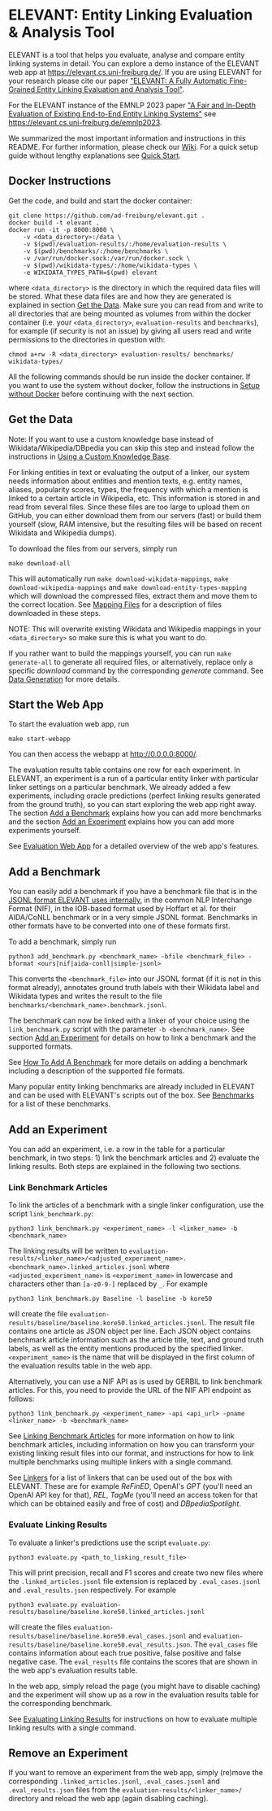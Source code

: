 # ELEVANT: Entity Linking Evaluation & Analysis Tool

ELEVANT is a tool that helps you evaluate, analyse and compare entity linking systems in detail. You can explore a
 demo instance of the ELEVANT web app at https://elevant.cs.uni-freiburg.de/. If you are using ELEVANT for your
 research please cite our paper
 ["ELEVANT: A Fully Automatic Fine-Grained Entity Linking Evaluation and Analysis Tool"](https://aclanthology.org/2022.emnlp-demos.8.pdf).

For the ELEVANT instance of the EMNLP 2023 paper
["A Fair and In-Depth Evaluation of Existing End-to-End Entity Linking Systems"](https://arxiv.org/abs/2305.14937)
 see https://elevant.cs.uni-freiburg.de/emnlp2023.

We summarized the most important information and instructions in this README. For further information, please check
our [Wiki](https://github.com/ad-freiburg/elevant/wiki).
For a quick setup guide without lengthy explanations see [Quick Start](https://github.com/ad-freiburg/elevant/wiki/A-Quick-Start).

## Docker Instructions
Get the code, and build and start the docker container:

    git clone https://github.com/ad-freiburg/elevant.git .
    docker build -t elevant .
    docker run -it -p 8000:8000 \
        -v <data_directory>:/data \
        -v $(pwd)/evaluation-results/:/home/evaluation-results \
        -v $(pwd)/benchmarks/:/home/benchmarks \
        -v /var/run/docker.sock:/var/run/docker.sock \
        -v $(pwd)/wikidata-types/:/home/wikidata-types \
        -e WIKIDATA_TYPES_PATH=$(pwd) elevant

where `<data_directory>` is the directory in which the required data files will be stored. What these data files are
 and how they are generated is explained in section [Get the Data](#get-the-data). Make sure you can read from and
 write to all directories that are being mounted as volumes from within the docker container (i.e. your
 `<data_directory>`, `evaluation-results` and `benchmarks`), for example (if security is not an issue) by giving all
 users read and write permissions to the directories in question with:

    chmod a+rw -R <data_directory> evaluation-results/ benchmarks/ wikidata-types/


All the following commands should be run inside the docker container. If you want to use the  system without docker, 
 follow the instructions in [Setup without Docker](https://github.com/ad-freiburg/elevant/wiki/Setup-Without-Docker) 
before continuing with the next section.

## Get the Data

Note: If you want to use a custom knowledge base instead of Wikidata/Wikipedia/DBpedia you can skip this
 step and instead follow the instructions in [Using a Custom Knowledge Base](https://github.com/ad-freiburg/elevant/wiki/Using-A-Custom-Knowledge-Base).

For linking entities in text or evaluating the output of a linker, our system needs information about entities and
 mention texts, e.g. entity names, aliases, popularity scores, types, the frequency with which a mention is linked
 to a certain article in Wikipedia, etc. This information is stored in and read from several files. Since these files
 are too large to upload them on GitHub, you can either download them from our servers (fast) or build them yourself
 (slow, RAM intensive, but the resulting files will be based on recent Wikidata and Wikipedia dumps).

To download the files from our servers, simply run

    make download-all

This will automatically run `make download-wikidata-mappings`, `make download-wikipedia-mappings` and
 `make download-entity-types-mapping` which will download the compressed files, extract them and move them to the
 correct location. See [Mapping Files](https://github.com/ad-freiburg/elevant/wiki/Mapping-Files) for a description of files downloaded in these steps.

NOTE: This will overwrite existing Wikidata and Wikipedia mappings in your `<data_directory>` so make sure this is what 
 you want to do.

If you rather want to build the mappings yourself, you can run `make generate-all` to generate all required files, or
 alternatively, replace only a specific *download* command by the corresponding *generate* command.
See [Data Generation](https://github.com/ad-freiburg/elevant/wiki/Generating-Data) for more details.

## Start the Web App

To start the evaluation web app, run

    make start-webapp

You can then access the webapp at <http://0.0.0.0:8000/>.

The evaluation results table contains one row for each experiment. In ELEVANT, an experiment is a run of a
 particular entity linker with particular linker settings on a particular benchmark. We already added a few experiments,
 including oracle predictions (perfect linking results generated from the ground truth), so you can start exploring
 the web app right away. The section [Add a Benchmark](#add-a-benchmark) explains how you can add more benchmarks
 and the section [Add an Experiment](#add-an-experiment) explains how you can add more experiments yourself.

See [Evaluation Web App](https://github.com/ad-freiburg/elevant/wiki/Web-App) for a detailed overview of the web app's features.

## Add a Benchmark

You can easily add a benchmark if you have a benchmark file that is in the
 [JSONL format ELEVANT uses internally](https://github.com/ad-freiburg/elevant/wiki/Internally-Used-JSONL-Format), in the common NLP Interchange Format (NIF), in the IOB-based format
 used by Hoffart et al. for their AIDA/CoNLL benchmark or in a very simple JSONL format. Benchmarks in other formats
 have to be converted into one of these formats first.

To add a benchmark, simply run

    python3 add_benchmark.py <benchmark_name> -bfile <benchmark_file> -bformat <ours|nif|aida-conll|simple-jsonl>

This converts the `<benchmark_file>` into our JSONL format (if it is not in this format already), annotates ground
 truth labels with their Wikidata label and Wikidata types and writes the result to the file
 `benchmarks/<benchmark_name>.benchmark.jsonl`.

The benchmark can now be linked with a linker of your choice using the `link_benchmark.py` script with the
 parameter `-b <benchmark_name>`. See section [Add an Experiment](#add-an-experiment) for details on how to link a
 benchmark and the supported formats.

See [How To Add A Benchmark](https://github.com/ad-freiburg/elevant/wiki/How-To-Add-A-Benchmark) for more details on adding a benchmark including a description of the
 supported file formats.

Many popular entity linking benchmarks are already included in ELEVANT and can be used with ELEVANT's scripts out of the
 box. See [Benchmarks](https://github.com/ad-freiburg/elevant/wiki/Benchmarks) for a list of these benchmarks.

## Add an Experiment

You can add an experiment, i.e. a row in the table for a particular benchmark, in two steps: 1) link the benchmark
 articles and 2) evaluate the linking results. Both steps are explained in the following two sections.

### Link Benchmark Articles
To link the articles of a benchmark with a single linker configuration, use the script `link_benchmark.py`:

    python3 link_benchmark.py <experiment_name> -l <linker_name> -b <benchmark_name>

The linking results will be written to
 `evaluation-results/<linker_name>/<adjusted_experiment_name>.<benchmark_name>.linked_articles.jsonl` where
 `<adjusted_experiment_name>` is `<experiment_name>` in lowercase and characters other than `[a-z0-9-]` replaced by
 `_`.
For example

    python3 link_benchmark.py Baseline -l baseline -b kore50

will create the file `evaluation-results/baseline/baseline.kore50.linked_articles.jsonl`. The result file contains
 one article as JSON object per line. Each JSON object contains benchmark article information such as the article
 title, text, and ground truth labels, as well as the entity mentions produced by the specified linker.
 `<experiment_name>` is the name that will be displayed in the first column of the evaluation results table in the
 web app.

Alternatively, you can use a NIF API as is used by GERBIL to link benchmark articles. For this, you need to provide
 the URL of the NIF API endpoint as follows:

    python3 link_benchmark.py <experiment_name> -api <api_url> -pname <linker_name> -b <benchmark_name>

See [Linking Benchmark Articles](https://github.com/ad-freiburg/elevant/wiki/How-To-Add-An-Experiment#linking-benchmark-articles) for more information on how to link benchmark articles, including information on how
 you can transform your existing linking result files into our format, and instructions for how to link multiple
 benchmarks using multiple linkers with a single command.

See [Linkers](https://github.com/ad-freiburg/elevant/wiki/Linkers) for a list of linkers that can be used out of the box with ELEVANT.
 These are for example *ReFinED*, OpenAI's *GPT* (you'll need an OpenAI API key for that), *REL*, *TagMe* (you'll
 need an access token for that which can be obtained easily and free of cost) and *DBpediaSpotlight*.

### Evaluate Linking Results

To evaluate a linker's predictions use the script `evaluate.py`:

    python3 evaluate.py <path_to_linking_result_file>

This will print precision, recall and F1 scores and create two new files where the `.linked_articles.jsonl` file
 extension is replaced by `.eval_cases.jsonl` and `.eval_results.json` respectively. For example

    python3 evaluate.py evaluation-results/baseline/baseline.kore50.linked_articles.jsonl

will create the files `evaluation-results/baseline/baseline.kore50.eval_cases.jsonl` and
`evaluation-results/baseline/baseline.kore50.eval_results.json`. The `eval_cases` file contains information about
 each true positive, false positive and false negative case. The `eval_results` file contains the scores that are shown
 in the web app's evaluation results table.

In the web app, simply reload the page (you might have to disable caching) and the experiment will show up as a row in
 the evaluation results table for the corresponding benchmark.

See [Evaluating Linking Results](https://github.com/ad-freiburg/elevant/wiki/How-To-Add-An-Experiment#evaluating-linking-results) for instructions on how to evaluate multiple linking
 results with a single command.


## Remove an Experiment
If you want to remove an experiment from the web app, simply (re)move the corresponding `.linked_articles.jsonl`,
 `.eval_cases.jsonl` and `.eval_results.json` files from the `evaluation-results/<linker_name>/` directory and reload
 the web app (again disabling caching).
